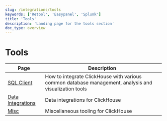 ```yaml
---
slug: /integrations/tools
keywords: ['Retool', 'Easypanel', 'Splunk']
title: 'Tools'
description: 'Landing page for the tools section'
doc_type: overview
---
```


# Tools

| Page      | Description                                                                                                                     |
|-----------|---------------------------------------------------------------------------------------------------------------------------------|
| [SQL Client](/integrations/sql-clients) | How to integrate ClickHouse with various common database management, analysis and visualization tools                                                                   |
| [Data Integrations](/integrations/tools/data-integrations)    | Data integrations for ClickHouse |
| [Misc](/integrations/audit-splunk)     | Miscellaneous tooling for ClickHouse                                                                               |
